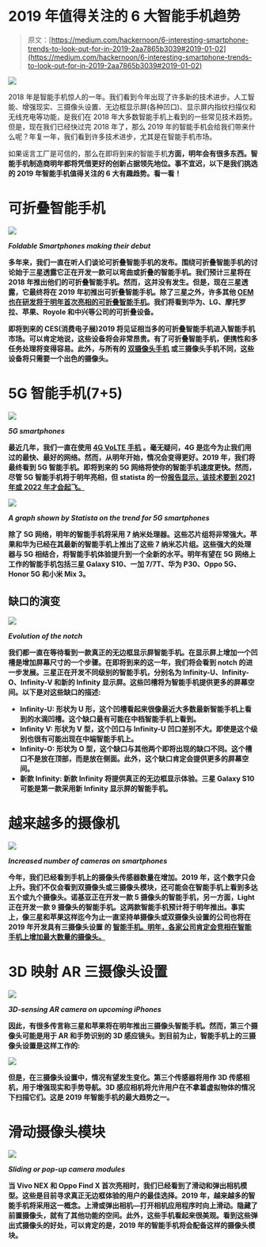 # 2019 年值得关注的 6 大智能手机趋势

> 原文：[https://medium.com/hackernoon/6-interesting-smartphone-trends-to-look-out-for-in-2019-2aa7865b3039#2019-01-02](https://medium.com/hackernoon/6-interesting-smartphone-trends-to-look-out-for-in-2019-2aa7865b3039#2019-01-02)

![](../Images/bd0d51af9cf4b2113f36f5198800e1e0.png)

2018 年是智能手机惊人的一年。我们看到今年出现了许多新的技术进步。人工智能、增强现实、三摄像头设置、无边框显示屏(各种凹口)、显示屏内指纹扫描仪和无线充电等功能，是我们在 2018 年大多数智能手机上看到的一些常见技术趋势。但是，现在我们已经快过完 2018 年了，那么 2019 年的智能手机会给我们带来什么呢？年复一年，我们看到许多技术进步，尤其是在智能手机市场。

如果谣言工厂是可信的，那么在即将到来的智能手机[](https://www.pricekart.com/mobile/upcoming-mobiles-price-list)**方面，明年会有很多东西。智能手机制造商明年都将凭借更好的创新占据领先地位。事不宜迟，以下是我们挑选的 2019 年智能手机值得关注的 6 大有趣趋势。看一看！**

# **可折叠智能手机**

**![](../Images/8e5b2dce5666048e74156702764125ae.png)**

***Foldable Smartphones making their debut***

**多年来，我们一直在听人们谈论可折叠智能手机的发布。围绕可折叠智能手机的讨论始于三星透露它正在开发一款可以弯曲或折叠的智能手机。我们预计三星将在 2018 年推出他们的可折叠智能手机。然而，这并没有发生。但是，现在三星透露，它最终将在 2019 年初推出可折叠智能手机。除了三星之外，许多其他 [OEM 也在研发将于明年首次亮相的可折叠智能手机](https://www.tomsguide.com/us/foldable-phones-release-date,news-28705.html)。我们将看到华为、LG、摩托罗拉、苹果、Royole 和中兴等公司的可折叠设备。**

**即将到来的 CES(消费电子展)2019 将见证相当多的可折叠智能手机进入智能手机市场。可以肯定地说，这些设备将会非常昂贵。有了可折叠智能手机，便携性和多任务处理将变得容易。此外，与所有的 [**双摄像头手机**](https://www.pricekart.com/mobile/dual-camera-mobiles-price-list) 或三摄像头手机不同，这些设备将只需要一个出色的摄像头。**

# **5G 智能手机(7+5)**

**![](../Images/cedba80c8de53fb6faf7a696afde6b78.png)**

***5G smartphones***

**最近几年，我们一直在使用 [**4G VoLTE 手机**](https://www.pricekart.com/mobile/4g-volte-mobiles-price-list) 。毫无疑问，4G 是迄今为止我们用过的最快、最好的网络。然而，从明年开始，情况会变得更好。2019 年，我们将最终看到 5G 智能手机。即将到来的 5G 网络将使你的智能手机速度更快。然而，尽管 5G 智能手机将于明年亮相，但 statista 的一份[报告显示，该技术要到 2021 年或 2022 年才会起飞。](https://www.statista.com/chart/9604/5g-subscription-forecast/)**

**![](../Images/96f57eb24649496140885cdbdc5fdb46.png)**

***A graph shown by Statista on the trend for 5G smartphones***

**除了 5G 网络，明年的智能手机将采用 7 纳米处理器。这些芯片组将非常强大。苹果和华为已经在其最新的智能手机上推出了这些 7 纳米芯片组。这些强大的处理器与 5G 相结合，将智能手机体验提升到一个全新的水平。明年有望在 5G 网络上工作的智能手机包括三星 Galaxy S10、一加 7/7T、华为 P30、Oppo 5G、Honor 5G 和小米 Mix 3。**

## **缺口的演变**

**![](../Images/de653ec6f5d0be2a3c7233d9e7b9c823.png)**

***Evolution of the notch***

**我们都一直在等待看到一款真正的无边框显示屏智能手机。在显示屏上增加一个凹槽是增加屏幕尺寸的一个步骤。在即将到来的这一年，我们将会看到 notch 的进一步发展。三星正在开发不同级别的智能手机，分别名为 Infinity-U、Infinity-O、Infinity-V 和新的 Infinity 显示屏。这些凹槽将为智能手机提供更多的屏幕空间。以下是对这些缺口的描述:**

*   **Infinity-U: 形状为 U 形，这个凹槽看起来很像最近大多数最新智能手机上看到的水滴凹槽。这个缺口最有可能在中档智能手机上看到。**
*   ****Infinity V:** 形状为 V 型，这个凹口与 Infinity-U 凹口差别不大。即使是这个级别也很有可能出现在中端智能手机上。**
*   ****Infinity-O:** 形状为 O 型，这个缺口与其他两个即将出现的缺口不同。这个槽口不是放在顶部，而是放在侧面。此外，这个缺口肯定会提供更多的屏幕空间。**
*   ****新款 Infinity:** 新款 Infinity 将提供真正的无边框显示体验。三星 Galaxy S10 可能是第一款采用新 Infinity 显示屏的智能手机。**

# **越来越多的摄像机**

**![](../Images/e1c7a3f306c5e065c19c1a3611731550.png)**

***Increased number of cameras on smartphones***

**今年，我们已经看到手机上的摄像头传感器数量在增加。2019 年，这个数字只会上升。我们不仅会看到双摄像头或三摄像头模块，还可能会在智能手机上看到多达五个或九个摄像头。诺基亚正在开发一款 5 摄像头的智能手机，另一方面，Light 正在开发一款 9 摄像头的智能手机。这两款智能手机预计将于明年推出。事实上，像三星和苹果这样迄今为止一直坚持单摄像头或双摄像头设置的公司也将在 2019 年开发具有三摄像头设置 的 [**智能手机。明年，各家公司肯定会竞相在智能手机上增加最大数量的摄像头。**](https://www.pricekart.com/mobile/triple-camera-mobiles-price-list)**

# **3D 映射 AR 三摄像头设置**

**![](../Images/ea7efaaabc495f17c23bf426f8fcc78f.png)**

***3D-sensing AR camera on upcoming iPhones***

**因此，有很多传言称三星和苹果将在明年推出三摄像头智能手机。然而，第三个摄像头可能是用于 AR 和手势识别的 3D 感应镜头。到目前为止，智能手机上的三摄像头设置是这样工作的:**

**![](../Images/1a0eb6525be06043a9a8c797f1f4b4d2.png)**

**但是，在三摄像头设置中，情况有望发生变化。第三个传感器将用作 3D 传感相机，用于增强现实和手势导航。3D 感应相机将允许用户在不拿着虚拟物体的情况下扫描它们。这是 2019 年智能手机的最大趋势之一。**

# **滑动摄像头模块**

**![](../Images/38676666c27fb71907d9f3f0684ad295.png)**

***Sliding or pop-up camera modules***

**当 Vivo NEX 和 Oppo Find X 首次亮相时，我们已经看到了滑动和弹出相机模型。这些是目前寻求真正无边框体验的用户的最佳选择。2019 年，越来越多的智能手机将采用这一概念。上滑或弹出相机—打开相机应用程序时向上滑动。隐藏了前置摄像头，就有了其他功能的空间。此外，这些手机看起来很美观。看到这些弹出式摄像头的好处，可以肯定的是，2019 年的智能手机将会配备这样的摄像头模块。**